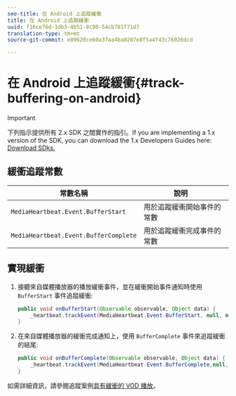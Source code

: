 ```yaml
---
seo-title: 在 Android 上追蹤緩衝
title: 在 Android 上追蹤緩衝
uuid: f16ce76d-1db3-4b51-8c98-54cb781f71d7
translation-type: tm+mt
source-git-commit: e89620ce60a37aa4ba0207e8f5a4f43c76026dcd

---
```



# 在 Android 上追蹤緩衝{#track-buffering-on-android}

>[!IMPORTANT]
>下列指示提供所有 2.x SDK 之間實作的指引。If you are implementing a 1.x version of the SDK, you can download the 1.x Developers Guides here: [Download SDks.](/help/sdk-implement/download-sdks.md)

## 緩衝追蹤常數

| 常數名稱 | 說明     |
|---|---|
| `MediaHeartbeat.Event.BufferStart` | 用於追蹤緩衝開始事件的常數 |
| `MediaHeartbeat.Event.BufferComplete` | 用於追蹤緩衝完成事件的常數 |

## 實現緩衝

1. 接聽來自媒體播放器的播放緩衝事件，並在緩衝開始事件通知時使用 `BufferStart` 事件追蹤緩衝:

   ```java
   public void onBufferStart(Observable observable, Object data) {  
       _heartbeat.trackEvent(MediaHeartbeat.Event.BufferStart, null, null); 
   }
   ```

1. 在來自媒體播放器的緩衝完成通知上，使用 `BufferComplete` 事件來追蹤緩衝的結尾:

   ```java
   public void onBufferComplete(Observable observable, Object data) {  
       _heartbeat.trackEvent(MediaHeartbeat.Event.BufferComplete,null, null); 
   }
   ```

如需詳細資訊，請參閱追蹤案例[具有緩衝的 VOD 播放](/help/sdk-implement/tracking-scenarios/vod-buffering.md)。
